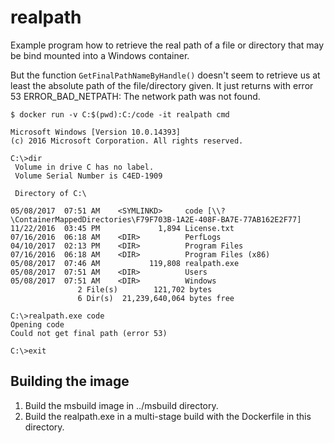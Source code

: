 # realpath

Example program how to retrieve the real path of a file or directory that
may be bind mounted into a Windows container.

But the function `GetFinalPathNameByHandle()` doesn't seem to retrieve us
at least the absolute path of the file/directory given.
It just returns with error 53 ERROR_BAD_NETPATH: The network path was not found.

```
$ docker run -v C:$(pwd):C:/code -it realpath cmd

Microsoft Windows [Version 10.0.14393]
(c) 2016 Microsoft Corporation. All rights reserved.

C:\>dir
 Volume in drive C has no label.
 Volume Serial Number is C4ED-1909

 Directory of C:\

05/08/2017  07:51 AM    <SYMLINKD>     code [\\?\ContainerMappedDirectories\F79F703B-1A2E-408F-BA7E-77AB162E2F77]
11/22/2016  03:45 PM             1,894 License.txt
07/16/2016  06:18 AM    <DIR>          PerfLogs
04/10/2017  02:13 PM    <DIR>          Program Files
07/16/2016  06:18 AM    <DIR>          Program Files (x86)
05/08/2017  07:46 AM           119,808 realpath.exe
05/08/2017  07:51 AM    <DIR>          Users
05/08/2017  07:51 AM    <DIR>          Windows
               2 File(s)        121,702 bytes
               6 Dir(s)  21,239,640,064 bytes free

C:\>realpath.exe code
Opening code
Could not get final path (error 53)

C:\>exit
```

## Building the image

1. Build the msbuild image in ../msbuild directory.
2. Build the realpath.exe in a multi-stage build with the Dockerfile in this directory.

